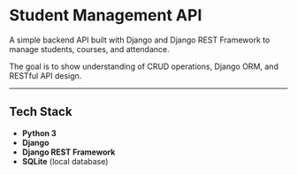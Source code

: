 # Student Management API

A simple backend API built with Django and Django REST Framework to manage students, courses, and attendance.
 
The goal is to show understanding of CRUD operations, Django ORM, and RESTful API design.

 ---

## Tech Stack

- **Python 3**
- **Django**
- **Django REST Framework**
- **SQLite** (local database)

 
